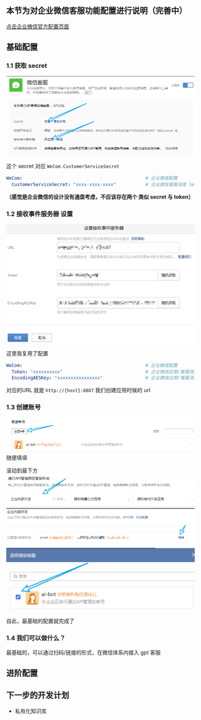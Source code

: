 ## 本节为对企业微信客服功能配置进行说明（完善中）

[点击企业微信官方配置页面](https://work.weixin.qq.com/wework_admin/frame#/app/servicer)

## 基础配置

### 1.1 获取 secret 
![image35.png](./image35.png)

这个 secret 对应 `WeCom.CustomerServiceSecret` 
```yaml
WeCom:                                              # 企业微信配置
  CustomerServiceSecret: "xxxx-xxxx-xxxx"           # 企业微信客服消息 Secret
```
**（感觉是企业微信的设计没有通盘考虑，不应该存在两个 类似 secret 与 token）**

### 1.2 接收事件服务器 设置
![image34.png](./image34.png)

这里我复用了配置
```yaml
WeCom:                                              # 企业微信配置
  Token: "xxxxxxxxxx"                               # 企业微信应用/客服消息 Token
  EncodingAESKey: "xxxxxxxxxxxxxxxx"                # 企业微信应用/客服消息 EncodingAESKey
```
对应的URL 就是 `http://{host}:8887` 我们创建应用时候的 url

### 1.3 创建账号
![image36.png](./image36.png)
随便填填

滚动到最下方
![image37.png](./image37.png)

自此，最基础的配置就完成了

### 1.4 我们可以做什么？

最基础的，可以通过扫码/链接的形式，在微信体系内接入 gpt 客服

## 进阶配置


## 下一步的开发计划

- 私有化知识库
